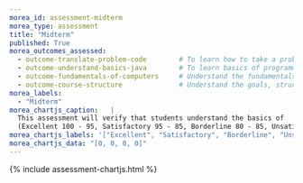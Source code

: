 ```yaml
---
morea_id: assessment-midterm
morea_type: assessment
title: "Midterm"
published: True
morea_outcomes_assessed: 
  - outcome-translate-problem-code        # To learn how to take a problem, figure out the algorithm to solve it, the write the code.
  - outcome-understand-basics-java        # To learn basics of programming with a modern programming language, Java.
  - outcome-fundamentals-of-computers     # Understand the fundamentals how a computer works.
  - outcome-course-structure              # Understand the goals, structures, and procedures for learning in ICS 111.
morea_labels: 
  - "Midterm"
morea_chartjs_caption:   |
  This assessment will verify that students understand the basics of
  (Excellent 100 - 95, Satisfactory 95 - 85, Borderline 80 - 85, Unsatisfactory < 80)"'
morea_chartjs_labels: '["Excellent", "Satisfactory", "Borderline", "Unsatisfactory"]'
morea_chartjs_data: "[0, 0, 0, 0]"
---
```


{%  include assessment-chartjs.html  %}

